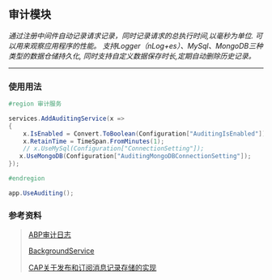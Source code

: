 ## 审计模块

*通过注册中间件自动记录请求记录，同时记录请求的总执行时间,以毫秒为单位. 可以用来观察应用程序的性能。
支持Logger（nLog+es）、MySql、MongoDB三种类型的数据仓储持久化,
同时支持自定义数据保存时长,定期自动删除历史记录。*

---
### 使用用法
````csharp
#region 审计服务

services.AddAuditingService(x =>
{
    x.IsEnabled = Convert.ToBoolean(Configuration["AuditingIsEnabled"]);
    x.RetainTime = TimeSpan.FromMinutes(1);
    // x.UseMySql(Configuration["ConnectionSetting"]);
   x.UseMongoDB(Configuration["AuditingMongoDBConnectionSetting"]);
});

#endregion
````

```csharp
app.UseAuditing();
```
### 参考资料
>[ABP审计日志](https://docs.abp.io/zh-Hans/abp/latest/Audit-Logging)
>
> [BackgroundService](https://learn.microsoft.com/zh-cn/dotnet/architecture/microservices/multi-container-microservice-net-applications/background-tasks-with-ihostedservice)
>
> [CAP关于发布和订阅消息记录存储的实现](https://github.com/dotnetcore/CAP)